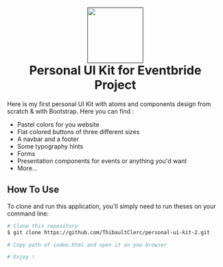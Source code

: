 <h1 align="center">
  <br>
  <a href=""><img src="https://img.icons8.com/carbon-copy/100/000000/suitcase.png" width="130"/></a>
  <br>
  Personal UI Kit for Eventbride Project
  <br>
</h1>

Here is my first personal UI Kit with atoms and components design from scratch & with Bootstrap. Here you can find :

* Pastel colors for you website
* Flat colored buttons of three different sizes
* A navbar and a footer
* Some typography hints
* Forms
* Presentation components for events or anything you'd want
* More...

## How To Use

To clone and run this application, you'll simply need to run theses on your command line:

```bash
# Clone this repository
$ git clone https://github.com/ThibaultClerc/personal-ui-kit-2.git

# Copy path of index.html and open it on you browser

# Enjoy !
```
